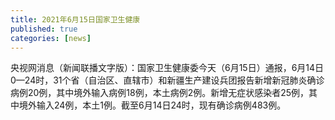 ```yaml
---
title: 2021年6月15日国家卫生健康
published: true
categories: [news]
---
```


央视网消息（新闻联播文字版）：国家卫生健康委今天（6月15日）通报，6月14日0—24时，31个省（自治区、直辖市）和新疆生产建设兵团报告新增新冠肺炎确诊病例20例，其中境外输入病例18例，本土病例2例。新增无症状感染者25例，其中境外输入24例，本土1例。截至6月14日24时，现有确诊病例483例。  
  
  
